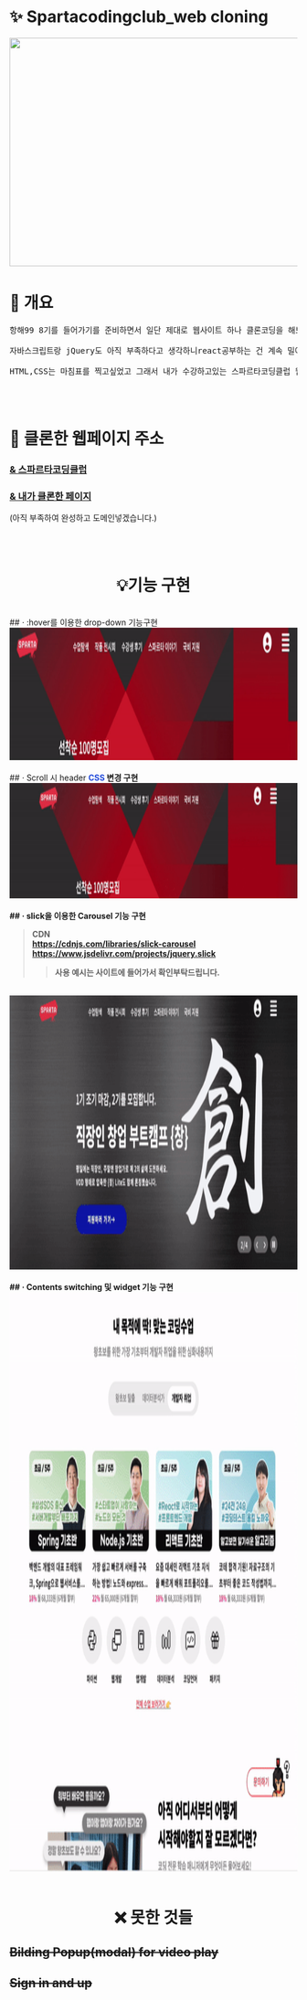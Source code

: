 # ✨ Spartacodingclub_web cloning

<img src="https://user-images.githubusercontent.com/76844856/163440376-9929104e-d1a0-4c3e-90a3-27cb415f0e08.png"  width="1000" height="400"/>
<br>


# 👀 개요

<pre>항해99 8기를 들어가기를 준비하면서 일단 제대로 웹사이트 하나 클론코딩을 해보고 싶었고, <br>
자바스크립트랑 jQuery도 아직 부족하다고 생각하니react공부하는 건 계속 밀어두고 있는 상태이고 <br>
HTML,CSS는 마침표를 찍고싶었고 그래서 내가 수강하고있는 스파르타코딩클럽 웹페이지를 클론해보고자 했습니다.</pre>

<br>
<br>

# 📄 클론한 웹페이지 주소 

###  [& 스파르타코딩클럽](https://spartacodingclub.kr/)

### [& 내가 클론한 페이지](#none)
(아직 부족하여 완성하고 도메인넣겠습니다.)

<br>
<br>

# <center>💡기능 구현</center>

<br>
## · :hover를 이용한 drop-down 기능구현

<br>
<img src="/gif/1.gif" width="1200" height="232" />

<br>
<br>
## · Scroll 시 header <span style="color:#224adb"><b>CSS<b></span> 변경 구현
<br>
<img src="/gif/2.gif" width="1200" height="202" />

<br>
<br>
## · slick<b></span>을 이용한 Carousel 기능 구현

> CDN <br>
https://cdnjs.com/libraries/slick-carousel <br>
https://www.jsdelivr.com/projects/jquery.slick
>>사용 예시는 사이트에 들어가서 확인부탁드립니다.

<br>
<img src="/gif/3.gif" width="1200" height="480" />

<br>
<br>
## · Contents switching 및 widget 기능 구현 
  
<br>
<img src="/gif/4.gif" width="1200" height="1014" />

<br>
<br>

# <center>❌ 못한 것들</center>


## ~~Bilding Popup(modal) for video play~~


## ~~Sign in and up~~








